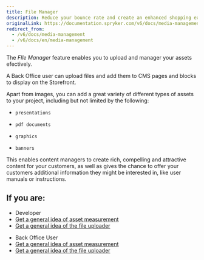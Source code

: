 ```yaml
---
title: File Manager
description: Reduce your bounce rate and create an enhanced shopping experience by providing impactful visuals while simultaneously maintaining fast response times.
originalLink: https://documentation.spryker.com/v6/docs/media-management
redirect_from:
  - /v6/docs/media-management
  - /v6/docs/en/media-management
---
```


The *FIle Manager* feature enables you to upload and manager your assets efectively.

A Back Office user can upload files and add them to CMS pages and blocks to display on the Storefront.

Apart from images, you can add a great variety of different types of assets to your project, including but not limited by the following:

*     presentations
*     pdf documents
*     graphics
*     banners

This enables content managers to create rich, compelling and attractive content for your customers, as well as gives the chance to offer your customers additional information they might be interested in, like user manuals or instructions.




## If you are:

<div class="mr-container">
    <div class="mr-list-container">
        <!-- col1 -->
        <div class="mr-col">
            <ul class="mr-list mr-list-green">
                <li class="mr-title">Developer</li>
                <li><a href="https://documentation.spryker.com/docs/asset-management" class="mr-link">Get a general idea of asset measurement</a></li>
                <li><a href="https://documentation.spryker.com/docs/file-uploader" class="mr-link">Get a general idea of the file uploader</a></li>
            </ul>
        </div>
        <!-- col2 -->
        <div class="mr-col">
            <ul class="mr-list mr-list-blue">
                <li class="mr-title"> Back Office User</li>
            <li><a href="https://documentation.spryker.com/docs/asset-management" class="mr-link">Get a general idea of asset measurement</a></li>
                <li><a href="https://documentation.spryker.com/docs/file-uploader" class="mr-link">Get a general idea of the file uploader</a></li>
            </ul>
        </div>
    </div>
</div>
